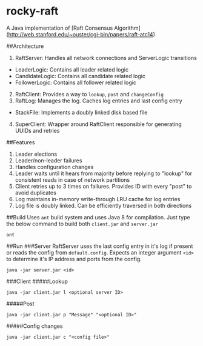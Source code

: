 # rocky-raft
A Java implementation of [Raft Consensus Algorithm] (http://web.stanford.edu/~ouster/cgi-bin/papers/raft-atc14)

##Architecture
1. RaftServer: Handles all network connections and ServerLogic transitions
  * LeaderLogic: Contains all leader related logic
  * CandidateLogic: Contains all candidate related logic
  * FollowerLogic: Contains all follower related logic
2. RaftClient: Provides a way to `lookup`, `post` and `changeConfig`
3. RaftLog: Manages the log. Caches log entries and last config entry
  * StackFile: Implements a doubly linked disk based file
4. SuperClient: Wrapper around RaftClient responsible for generating UUIDs and retries

##Features
1. Leader elections
2. Leader/non-leader failures
3. Handles configuration changes
4. Leader waits until it hears from majority before replying to "lookup" for consistent reads in case of network partitions
5. Client retries up to 3 times on failures. Provides ID with every "post" to avoid duplicates
6. Log maintains in-memory write-through LRU cache for log entries
7. Log file is doubly linked. Can be efficiently traversed in both directions

##Build
Uses `ant` build system and uses Java 8 for compilation. Just type the below command to build both `client.jar` and `server.jar`
```
ant
```

##Run
###Server
RaftServer uses the last config entry in it's log if present or reads the config from `default.config`. Expects an integer argument `<id>` to determine it's IP address and ports from the config.
```
java -jar server.jar <id>
```

###Client
#####Lookup
```
java -jar client.jar l <optional server ID>
```
#####Post
```
java -jar client.jar p "Message" "<optional ID>"
```
#####Config changes
```
java -jar client.jar c "<config file>"
```